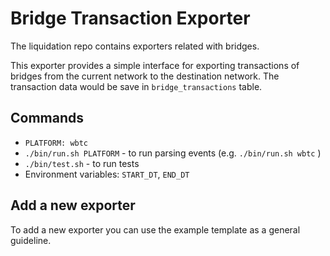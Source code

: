 # Bridge Transaction Exporter
The liquidation repo contains exporters related with bridges.

This exporter provides a simple interface for exporting transactions of bridges from the current network to the destination network. The transaction data would be save in `bridge_transactions` table.


## Commands
- `PLATFORM: wbtc`
- `./bin/run.sh PLATFORM` - to run parsing events (e.g. `./bin/run.sh wbtc` )
- `./bin/test.sh` - to run tests
- Environment variables: `START_DT`, `END_DT`


## Add a new exporter
To add a new exporter you can use the example template as a general guideline. 
